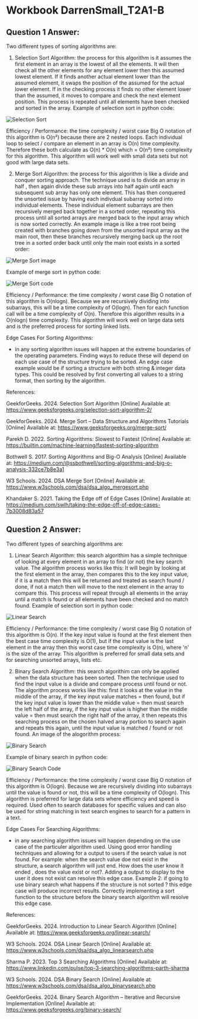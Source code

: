 # Workbook DarrenSmall_T2A1-B

## Question 1 Answer:
Two different types of sorting algorithms are:
1)  Selection Sort Algorithm: the process for this algorithm is it assumes the first element in an array is the lowest of all the elements. It will then check all the other elements for any element lower then this assumed lowest element. If it finds another actual element lower than the assumed element, it swaps the position of the assumed for the actual lower element. If in the checking process it finds no other element lower than the assumed, it moves to compare and check the next element position. This process is repeated until all elements have been checked and sorted in the array. Example of selection sort in python code:

![Selection Sort](./images/selection%20sort.png)

Efficiency / Performance: the time complexity / worst case Big O notation of this algorithm is O(n²) because there are 2 nested loops. Each individual loop to select / compare an element in an array is O(n) time complexity. Therefore these both calculate as O(n) * O(n) which = O(n²) time complexity for this algorithm. This algorithm will work well with small data sets but not good with large data sets.

2)  Merge Sort Algorithm: the process for this algorithm is like a divide and conquer sorting approach.  The technique used is to divide an array in half , then again divide these sub arrays into half again until each subsequent sub array has only one element. This has then conquered the unsorted issue by having each indivdual subarray sorted into individual elements. These individual element subarrays are then recursively merged back together in a sorted order, repeating this process until all sorted arrays are merged back to the input array which is now sorted correctly. An example image is like a tree root being created with branches going down from the unsorted input array as the main root, then these branches recursively merging back up the root tree in a sorted order back until only the main root exists in a sorted order: 

![Merge Sort image](./images/merge%20sort%20image.png)

Example of merge sort in python code:

![Merge Sort code](./images/merge%20sort.png)

Efficiency / Performance: the time complexity / worst case Big O notation of this algorithm is O(nlogn). Because we are recursively dividing into subarrays, this will be a time complexity of O(logn). Then for each function call will be a time complexity of O(n). Therefore this algorithm results in a O(nlogn) time complexity. This algorithm will work well on large data sets and is the preferred process for sorting linked lists.

Edge Cases For Sorting Algorithms: 
 - in any sorting algorithm issues will happen at the extreme boundaries of the operating parameters. Finding ways to reduce these will depend on each use case of the structure trying to be sorted. An edge case example would be if sorting a structure with both string & integer data types. This could be resolved by first converting all values to a string format, then sorting by the algorithm.

References:

GeekforGeeks. 2024. Selection Sort Algorithm [Online]
Available at: https://www.geeksforgeeks.org/selection-sort-algorithm-2/

GeekforGeeks. 2024. Merge Sort – Data Structure and Algorithms Tutorials [Online]
Available at: https://www.geeksforgeeks.org/merge-sort/

Parekh D. 2022. Sorting Algorithms: Slowest to Fastest [Online]
Available at: https://builtin.com/machine-learning/fastest-sorting-algorithm

Bothwell S. 2017. Sorting Algorithms and Big-O Analysis [Online]
Available at: https://medium.com/@ssbothwell/sorting-algorithms-and-big-o-analysis-332ce7b8e3a1

W3 Schools. 2024. DSA Merge Sort [Online]
Available at: https://www.w3schools.com/dsa/dsa_algo_mergesort.php

Khandaker S. 2021. Taking the Edge off of Edge Cases [Online]
Available at: https://medium.com/swlh/taking-the-edge-off-of-edge-cases-7b3008d83a57

## Question 2 Answer:
Two different types of searching algorithms are:
1)  Linear Search Algorithm: this search algorithim has a simple technique of looking at every element in an array to find (or not) the key search value. The algorithm process works like this: It will begin by looking at the first element in the array, then compares this to the key input value, if it is a match then this will be returned and treated as search found / done, if not a match then will move to the next element in the array to compare this. This process will repeat through all elements in the array until a match is found or all elements have been checked and no match found. Example of selection sort in python code:

![Linear Search](./images/linear%20search.png)

Efficiency / Performance: the time complexity / worst case Big O notation of this algorithm is O(n). If the key input value is found at the first element then the best case time complexity is O(1), but if the input value is the last element in the array then this worst case time complexity is O(n), where 'n' is the size of the array. This algorithm is preferred for small data sets and for searching unsorted arrays, lists etc.

2)  Binary Search Algorithm: this search algorithim can only be applied when the data structure has been sorted. Then the technique used to find the input value is a divide and compare process until found or not. The algorithm process works like this: first it looks at the value in the middle of the array, if the key input value matches = then found, but if the key input value is lower than the middle value = then must search the left half of the array, if the key input value is higher than the middle value = then must search the right half of the array, it then repeats this searching process on the chosen halved array portion to search again and repeats this again, until the input value is matched / found or not found. An image  of the alogorithm process:

![Binary Search](./images/binary%20search.png)

Example of binary search in python code:

![Binary Search Code](./images/binary%20search%20code.png)

Efficiency / Performance: the time complexity / worst case Big O notation of this algorithm is O(logn). Because we are recursively dividing into subarrays until the value is found or not, this will be a time complexity of O(logn). This algorithm is preferred for large data sets where efficiency and speed is required. Used often to search databases for specific values and can also be used for string matching in text search engines to search for a pattern in a text.

Edge Cases For Searching Algorithms:
 - in any searching algorithm issues will happen depending on the use case of the particuler algorithm used. Using good error handling techniques and allowing for a output to users if the search value is not found. For example: when the search value doe not exist in the structure, a search algorithm will just end. How does the user know it ended , does the value exist or not?. Adding a output to display to the user it does not exist can resolve this edge case. Example 2: if going to use binary search what happens if the structure is not sorted ? this edge case will produce incorrect results. Correctly implementing a sort function to the structure before the binary search algorithm will resolve this edge case.

References:

GeekforGeeks. 2024. Introduction to Linear Search Algorithm [Online]
Available at: https://www.geeksforgeeks.org/linear-search/

W3 Schools. 2024. DSA Linear Search [Online]
Available at: https://www.w3schools.com/dsa/dsa_algo_linearsearch.php

Sharma P. 2023. Top 3 Searching Algorithms [Online]
Available at: https://www.linkedin.com/pulse/top-3-searching-algorithms-parth-sharma

W3 Schools. 2024. DSA Binary Search [Online]
Available at: https://www.w3schools.com/dsa/dsa_algo_binarysearch.php

GeekforGeeks. 2024. Binary Search Algorithm – Iterative and Recursive Implementation [Online]
Available at: https://www.geeksforgeeks.org/binary-search/





